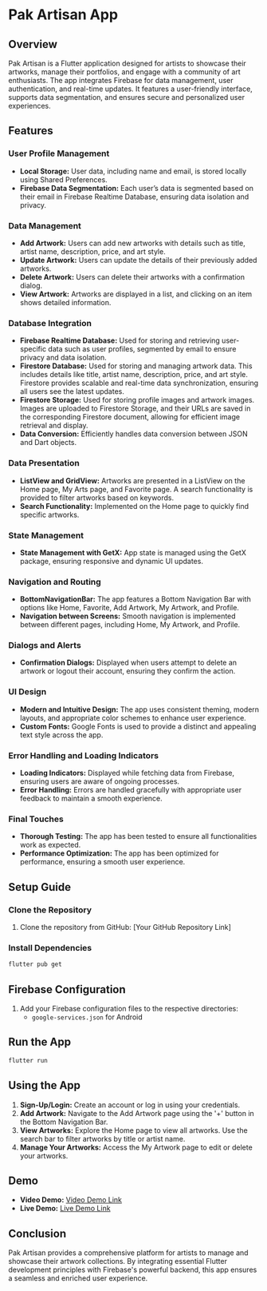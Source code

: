 # Pak Artisan App

## Overview

Pak Artisan is a Flutter application designed for artists to showcase their artworks, manage their portfolios, and engage with a community of art enthusiasts. The app integrates Firebase for data management, user authentication, and real-time updates. It features a user-friendly interface, supports data segmentation, and ensures secure and personalized user experiences.

## Features

### User Profile Management
- **Local Storage:** User data, including name and email, is stored locally using Shared Preferences.
- **Firebase Data Segmentation:** Each user’s data is segmented based on their email in Firebase Realtime Database, ensuring data isolation and privacy.

### Data Management
- **Add Artwork:** Users can add new artworks with details such as title, artist name, description, price, and art style.
- **Update Artwork:** Users can update the details of their previously added artworks.
- **Delete Artwork:** Users can delete their artworks with a confirmation dialog.
- **View Artwork:** Artworks are displayed in a list, and clicking on an item shows detailed information.

### Database Integration
- **Firebase Realtime Database:** Used for storing and retrieving user-specific data such as user profiles, segmented by email to ensure privacy and data isolation.
- **Firestore Database:** Used for storing and managing artwork data. This includes details like title, artist name, description, price, and art style. Firestore provides scalable and real-time data synchronization, ensuring all users see the latest updates.
- **Firestore Storage:** Used for storing profile images and artwork images. Images are uploaded to Firestore Storage, and their URLs are saved in the corresponding Firestore document, allowing for efficient image retrieval and display.
- **Data Conversion:** Efficiently handles data conversion between JSON and Dart objects.

### Data Presentation
- **ListView and GridView:** Artworks are presented in a ListView on the Home page, My Arts page, and Favorite page. A search functionality is provided to filter artworks based on keywords.
- **Search Functionality:** Implemented on the Home page to quickly find specific artworks.

### State Management
- **State Management with GetX:** App state is managed using the GetX package, ensuring responsive and dynamic UI updates.

### Navigation and Routing
- **BottomNavigationBar:** The app features a Bottom Navigation Bar with options like Home, Favorite, Add Artwork, My Artwork, and Profile.
- **Navigation between Screens:** Smooth navigation is implemented between different pages, including Home, My Artwork, and Profile.

### Dialogs and Alerts
- **Confirmation Dialogs:** Displayed when users attempt to delete an artwork or logout their account, ensuring they confirm the action.

### UI Design
- **Modern and Intuitive Design:** The app uses consistent theming, modern layouts, and appropriate color schemes to enhance user experience.
- **Custom Fonts:** Google Fonts is used to provide a distinct and appealing text style across the app.

### Error Handling and Loading Indicators
- **Loading Indicators:** Displayed while fetching data from Firebase, ensuring users are aware of ongoing processes.
- **Error Handling:** Errors are handled gracefully with appropriate user feedback to maintain a smooth experience.

### Final Touches
- **Thorough Testing:** The app has been tested to ensure all functionalities work as expected.
- **Performance Optimization:** The app has been optimized for performance, ensuring a smooth user experience.

## Setup Guide

### Clone the Repository
1. Clone the repository from GitHub: [Your GitHub Repository Link]

### Install Dependencies
```bash
flutter pub get
```

## Firebase Configuration

1. Add your Firebase configuration files to the respective directories:
   - `google-services.json` for Android

## Run the App

```bash
flutter run
```

## Using the App

1. **Sign-Up/Login:** Create an account or log in using your credentials.
2. **Add Artwork:** Navigate to the Add Artwork page using the '+' button in the Bottom Navigation Bar.
3. **View Artworks:** Explore the Home page to view all artworks. Use the search bar to filter artworks by title or artist name.
4. **Manage Your Artworks:** Access the My Artwork page to edit or delete your artworks.

## Demo

- **Video Demo:** [Video Demo Link](https://drive.google.com/drive/folders/1mb9PljibNCipRgS3iKeR2RX1YIb_lYOM?usp=sharing)
- **Live Demo:** [Live Demo Link](https://drive.google.com/drive/folders/1mb9PljibNCipRgS3iKeR2RX1YIb_lYOM?usp=sharing)

## Conclusion

Pak Artisan provides a comprehensive platform for artists to manage and showcase their artwork collections. By integrating essential Flutter development principles with Firebase's powerful backend, this app ensures a seamless and enriched user experience.
